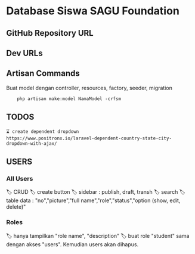 # Database Siswa SAGU Foundation


## GitHub Repository URL

## Dev URLs

## Artisan Commands

Buat model dengan controller, resources, factory, seeder, migration

```
    php artisan make:model NamaModel -crfsm
```
## TODOS

    ⌛ create dependent dropdown
    https://www.positronx.io/laravel-dependent-country-state-city-dropdown-with-ajax/



## USERS

### All Users
🏷️ CRUD
🏷️ create button
🏷️ sidebar : publish, draft, transh
🏷️ search
🏷️ table data : "no","picture","full name","role","status","option (show, edit, delete)"

### Roles
🏷️ hanya tampilkan "role name", "description"
🏷️ buat role "student" sama dengan akses "users". Kemudian users akan dihapus.
